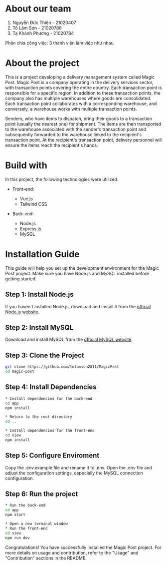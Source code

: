 # About our team

1. Nguyễn Đức Thiện - 21020407
2. Tô Lâm Sơn - 21020788
3. Tạ Khánh Phương - 21020784

Phân chia công việc: 3 thành viên làm việc như nhau

# About the project

This is a project developing a delivery management system called Magic Post. Magic Post is a company operating in the delivery services sector, with transaction points covering the entire country. Each transaction point is responsible for a specific region. In addition to these transaction points, the company also has multiple warehouses where goods are consolidated. Each transaction point collaborates with a corresponding warehouse, and conversely, a warehouse works with multiple transaction points.

Senders, who have items to dispatch, bring their goods to a transaction point (usually the nearest one) for shipment. The items are then transported to the warehouse associated with the sender's transaction point and subsequently forwarded to the warehouse linked to the recipient's transaction point. At the recipient's transaction point, delivery personnel will ensure the items reach the recipient's hands.

# Build with

In this project, the following technologies were utilized:

- Front-end:

  - Vue.js
  - Tailwind CSS

- Back-end:
  - Node.js
  - Express.js
  - MySQL

# Installation Guide

This guide will help you set up the development environment for the Magic Post project. Make sure you have Node.js and MySQL installed before getting started.

## Step 1: Install Node.js

If you haven't installed Node.js, download and install it from the [official Node.js website](https://nodejs.org/).

## Step 2: Install MySQL

Download and install MySQL from the [official MySQL website](https://www.mysql.com/).

## Step 3: Clone the Project

```bash
git clone https://github.com/tolamson2811/MagicPost
cd magic-post
```

## Step 4: Install Dependencies

```bash
* Install dependencies for the back-end
cd app
npm install

* Return to the root directory
cd ..

* Install dependencies for the front-end
cd view
npm install
```

## Step 5: Configure Enviroment

Copy the .env.example file and rename it to .env.
Open the .env file and adjust the configuration settings, especially the MySQL connection configuration.

## Step 6: Run the project

```bash
* Run the back-end
cd app
npm start

* Open a new terminal window
* Run the front-end
cd view
npm run dev
```

Congratulations! You have successfully installed the Magic Post project. For more details on usage and contribution, refer to the "Usage" and "Contribution" sections in the README.
